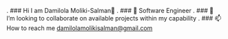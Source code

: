 . ### Hi I am Damilola Moliki-Salman👋
. ### 🌱 Software Engineer
. ### 💞️ I’m looking to collaborate on available projects within my capability
. ### 📫 How to reach me damilolamolikisalman@gmail.com

<!--
**Moliki-Salman/Moliki-Salman** is a ✨ _special_ ✨ repository because its `README.md` (this file) appears on your GitHub profile.

Here are some ideas to get you started:

- 🔭 I’m currently working on ...
- 🌱 I’m currently learning ...
- 👯 I’m looking to collaborate on ...
- 🤔 I’m looking for help with ...
- 💬 Ask me about ...
- 📫 How to reach me: ...
- 😄 Pronouns: ...
- ⚡ Fun fact: ...
-->
